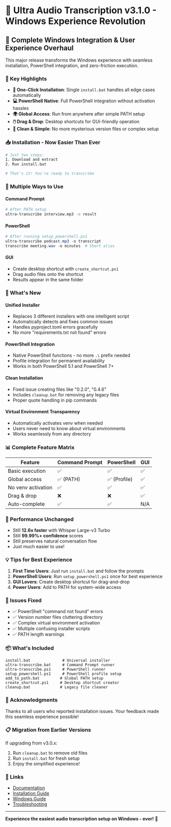 # 🚀 Ultra Audio Transcription v3.1.0 - Windows Experience Revolution

## 🎉 Complete Windows Integration & User Experience Overhaul

This major release transforms the Windows experience with seamless installation, PowerShell integration, and zero-friction execution.

### 🌟 Key Highlights

- **🔧 One-Click Installation**: Single `install.bat` handles all edge cases automatically
- **💻 PowerShell Native**: Full PowerShell integration without activation hassles
- **🌍 Global Access**: Run from anywhere after simple PATH setup
- **🖱️ Drag & Drop**: Desktop shortcuts for GUI-friendly operation
- **🧹 Clean & Simple**: No more mysterious version files or complex setup

### 📥 Installation - Now Easier Than Ever

```bash
# Just two steps:
1. Download and extract
2. Run install.bat

# That's it! You're ready to transcribe
```

### 🎯 Multiple Ways to Use

#### Command Prompt
```bash
# After PATH setup
ultra-transcribe interview.mp3 -o result
```

#### PowerShell
```powershell
# After running setup_powershell.ps1
ultra-transcribe podcast.mp3 -o transcript
transcribe meeting.wav -o minutes  # Short alias
```

#### GUI
- Create desktop shortcut with `create_shortcut.ps1`
- Drag audio files onto the shortcut
- Results appear in the same folder

### 🔧 What's New

#### Unified Installer
- Replaces 3 different installers with one intelligent script
- Automatically detects and fixes common issues
- Handles pyproject.toml errors gracefully
- No more "requirements.txt not found" errors

#### PowerShell Integration
- Native PowerShell functions - no more `.\` prefix needed
- Profile integration for permanent availability
- Works in both PowerShell 5.1 and PowerShell 7+

#### Clean Installation
- Fixed issue creating files like "0.2.0", "0.4.6"
- Includes `cleanup.bat` for removing any legacy files
- Proper quote handling in pip commands

#### Virtual Environment Transparency
- Automatically activates venv when needed
- Users never need to know about virtual environments
- Works seamlessly from any directory

### 📊 Complete Feature Matrix

| Feature | Command Prompt | PowerShell | GUI |
|---------|----------------|------------|-----|
| Basic execution | ✅ | ✅ | ✅ |
| Global access | ✅ (PATH) | ✅ (Profile) | ✅ |
| No venv activation | ✅ | ✅ | ✅ |
| Drag & drop | ❌ | ❌ | ✅ |
| Auto-complete | ✅ | ✅ | N/A |

### 🚀 Performance Unchanged

- Still **12.6x faster** with Whisper Large-v3 Turbo
- Still **99.99%+ confidence** scores
- Still preserves natural conversation flow
- Just much easier to use!

### 💡 Tips for Best Experience

1. **First Time Users**: Just run `install.bat` and follow the prompts
2. **PowerShell Users**: Run `setup_powershell.ps1` once for best experience
3. **GUI Lovers**: Create desktop shortcut for drag-and-drop
4. **Power Users**: Add to PATH for system-wide access

### 🐛 Issues Fixed

- ✅ PowerShell "command not found" errors
- ✅ Version number files cluttering directory
- ✅ Complex virtual environment activation
- ✅ Multiple confusing installer scripts
- ✅ PATH length warnings

### 📦 What's Included

```
install.bat              # Universal installer
ultra-transcribe.bat     # Command Prompt runner
ultra-transcribe.ps1     # PowerShell runner
setup_powershell.ps1     # PowerShell profile setup
add_to_path.bat         # Global PATH setup
create_shortcut.ps1     # Desktop shortcut creator
cleanup.bat             # Legacy file cleaner
```

### 🙏 Acknowledgments

Thanks to all users who reported installation issues. Your feedback made this seamless experience possible!

### 📋 Migration from Earlier Versions

If upgrading from v3.0.x:
1. Run `cleanup.bat` to remove old files
2. Run `install.bat` for fresh setup
3. Enjoy the simplified experience!

### 🔗 Links

- [Documentation](docs/)
- [Installation Guide](INSTALL_GUIDE.md)
- [Windows Guide](INSTALL_WINDOWS.md)
- [Troubleshooting](docs/TROUBLESHOOTING.md)

---

**Experience the easiest audio transcription setup on Windows - ever!** 🎉